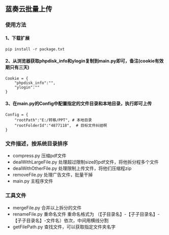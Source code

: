 ## 蓝奏云批量上传

### 使用方法
#### 1、下载扩展 
```
pip install -r package.txt
```
#### 2、从浏览器获取phpdisk_info和ylogin复制到main.py即可，备注(cookie有效期只有三天)
```
Cookie = {
    "phpdisk_info":"",
    "ylogin":""
}
```
#### 3、在main.py的Config中配置指定的文件目录和本地目录，执行即可上传
```
Config = {
    "rootPath":"E:/转移/PPT", # 本地目录
    "rootFolderId":"4877118",  # 目标文件纠结啊
}
```

### 文件描述，按系统目录排序
- compress.py 压缩pdf文件
- dealWithLargeFile.py 处理超过限制size的pdf文件，将他拆分程多个文件
- dealWithOtherFile.py 处理限制上传文件，将他们压缩程zip
- removeFile.py 处理广告文件，批量干掉
- main.py 主程序文件

### 工具文件

- mergeFile.py 合并以上拆分的文件
- renameFile.py 重命名文件 重命名格式为 （【子目录名】-【子子目录名】-【子子目录名】-文件名）依次，中间用横线分割
- getFilePath.py 查找文件，可以获取指定文件夹名字
